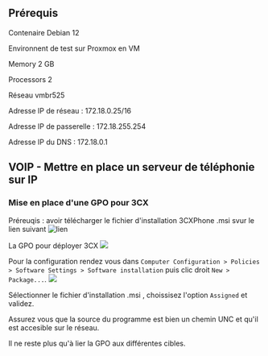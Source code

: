 ## Prérequis

Contenaire Debian 12

Environnent de test sur Proxmox en VM

  Memory 2 GB

  Processors 2

  Réseau vmbr525

  Adresse IP de réseau : 172.18.0.25/16

  Adresse IP de passerelle : 172.18.255.254

  Adresse IP du DNS : 172.18.0.1

 ## VOIP - Mettre en place un serveur de téléphonie sur IP


 ### Mise en place d'une GPO pour 3CX 

 Préreuqis : avoir télécharger le fichier d'installation 3CXPhone .msi svur le lien suivant ![lien](https://www.3cx.fr/voip-telephone/softphone/)
 
La GPO pour déployer 3CX 
![](screen1)

Pour la configuration rendez vous dans `Computer Configuration > Policies > Software Settings > Software installation` puis clic droit `New > Package...`. 
![](screen1)

Sélectionner le fichier d'installation .msi , choissisez l'option `Assigned` et validez. 

Assurez vous que la source du programme est bien un chemin UNC et qu'il est accesible sur le réseau.

Il ne reste plus qu'à lier la GPO aux différentes cibles.





